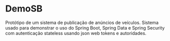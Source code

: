 # DemoSB
Protótipo de um sistema de publicação de anúncios de veículos. Sistema usado para demonstrar o uso do Spring Boot, Spring Data e Spring Security com autenticação stateless usando json web tokens e autoridades.
